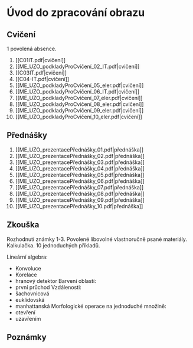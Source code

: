 # Úvod do zpracování obrazu

## Cvičení
1 povolená absence.

1. [[C01IT.pdf|cvičení]]
2. [[ME_UZO_podkladyProCvičení_02_IT.pdf|cvičení]]
3. [[C03IT.pdf|cvičení]]
4. [[C04-IT.pdf|cvičení]]
5. [[ME_UZO_podkladyProCvičení_05_eler.pdf|cvičení]]
6. [[ME_UZO_podkladyProCvičení_06_IT.pdf|cvičení]]
7. [[ME_UZO_podkladyProCvičení_07_eler.pdf|cvičení]]
8. [[ME_UZO_podkladyProCvičení_08_eler.pdf|cvičení]]
9. [[ME_UZO_podkladyProCvičení_09_eler.pdf|cvičení]]
10. [[ME_UZO_podkladyProCvičení_10_eler.pdf|cvičení]]

## Přednášky

1. [[ME_UZO_prezentacePřednášky_01.pdf|přednáška]]
2. [[ME_UZO_prezentacePřednášky_02.pdf|přednáška]]
3. [[ME_UZO_prezentacePřednášky_03.pdf|přednáška]]
4. [[ME_UZO_prezentacePřednášky_04.pdf|přednáška]]
5. [[ME_UZO_prezentacePřednášky_05.pdf|přednáška]]
6. [[ME_UZO_prezentacePřednášky_06.pdf|přednáška]]
7. [[ME_UZO_prezentacePřednášky_07.pdf|přednáška]]
8. [[ME_UZO_prezentacePřednášky_08.pdf|přednáška]]
9. [[ME_UZO_prezentacePřednášky_09.pdf|přednáška]]
10. [[ME_UZO_prezentacePřednášky_10.pdf|přednáška]]

## Zkouška
Rozhodnutí známky 1-3.
Povolené libovolné vlastnoručně psané materiály. Kalkulačka. 10 jednoduchých příkladů.

Lineární algebra:
- Konvoluce 
- Korelace 
- hranový detektor
Barvení oblastí:
- první průchod
Vzdálenosti: 
- šachovnicová 
- euklidovská 
- manhattanská
Morfologické operace na jednoduché množině:
- otevření
- uzavřením

## Poznámky

